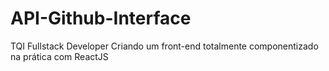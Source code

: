 # API-Github-Interface

TQI Fullstack Developer
Criando um front-end totalmente componentizado na prática com ReactJS
